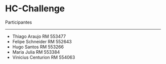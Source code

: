# HC-Challenge

Participantes 
<hr>

- Thiago Araujo RM 553477
- Felipe Schneider RM 552643
- Hugo Santos RM 553266
- Maria Julia RM 553384
- Vinicius Centurion RM 554063
